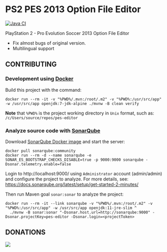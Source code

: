 # PS2 PES 2013 Option File Editor

[![Java CI](https://github.com/nthachus/pes-editor/actions/workflows/maven.yml/badge.svg)](https://github.com/nthachus/pes-editor/actions/workflows/maven.yml)

PlayStation 2 - Pro Evolution Soccer 2013 Option File Editor

- Fix almost bugs of original version.
- Multilingual support

## CONTRIBUTING

### Development using [Docker](https://docs.docker.com/)

Build this project with the command:

```batch
docker run --rm -it -v "%PWD%/.mvn:/root/.m2" -v "%PWD%:/usr/src/app" -w /usr/src/app openjdk:7-jdk-alpine ./mvnw -B clean verify
```

**Note** that `%PWD%` is the project working directory in `Unix` format, such as: `/c/Users/source/repos/pes-editor`

### Analyze source code with [SonarQube](https://www.sonarqube.org/)

Download [SonarQube Docker image](https://hub.docker.com/_/sonarqube/) and start the server:

```batch
docker pull sonarqube:community
docker run --rm -d --name sonarqube -e SONAR_ES_BOOTSTRAP_CHECKS_DISABLE=true -p 9000:9000 sonarqube -Dsonar.telemetry.enable=false
```

Login to http://localhost:9000/ using `Administrator` account (admin/admin) and configure the project to analyze.
For more details, see: https://docs.sonarqube.org/latest/setup/get-started-2-minutes/

Then run Maven goal `sonar:sonar` to analyze the project:

```batch
docker run --rm -it --link sonarqube -v "%PWD%/.mvn:/root/.m2" -v "%PWD%:/usr/src/app" -w /usr/src/app openjdk:11-jre-slim ^
  ./mvnw -B sonar:sonar "-Dsonar.host.url=http://sonarqube:9000" -Dsonar.projectKey=pes-editor -Dsonar.login=<projectToken>
```

## DONATIONS

[![](https://www.paypalobjects.com/en_US/i/btn/btn_donate_LG.gif)](https://www.paypal.com/cgi-bin/webscr?cmd=_s-xclick&hosted_button_id=46LYJ44VJXAB6)
